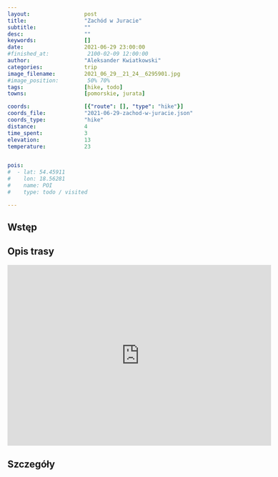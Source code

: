 ```yaml
---
layout:                 post
title:                  "Zachód w Juracie"
subtitle:               ""
desc:                   ""
keywords:               []
date:                   2021-06-29 23:00:00
#finished_at:            2100-02-09 12:00:00
author:                 "Aleksander Kwiatkowski"
categories:             trip
image_filename:         2021_06_29__21_24__6295901.jpg
#image_position:         50% 70%
tags:                   [hike, todo]
towns:                  [pomorskie, jurata]

coords:                 [{"route": [], "type": "hike"}]
coords_file:            "2021-06-29-zachod-w-juracie.json"
coords_type:            "hike"
distance:               4
time_spent:             3
elevation:              13
temperature:            23


pois:
#  - lat: 54.45911
#    lon: 18.56281
#    name: POI
#    type: todo / visited

---
```



## Wstęp

## Opis trasy

<iframe height='405' width='590' frameborder='0' allowtransparency='true' scrolling='no' src='https://www.strava.com/activities/5608346911/embed/c9ddfc3f6958e5f82c562f3ab168c88ed68bf264'></iframe>

## Szczegóły
